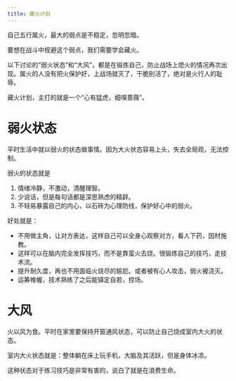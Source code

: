 ```yaml
---
title: 藏火计划
---
```


自己五行属火，最大的弱点是不稳定，忽明忽暗。

要想在战斗中规避这个弱点，我们需要学会藏火。

以下讨论的“弱火状态”和“大风”，都是在锻炼自己，防止战场上熄火的情况再次出现。属火的人没有把火保护好，上战场就灭了，干脆别活了，绝对是火行人的耻辱。

藏火计划，主打的就是一个“心有猛虎，细嗅蔷薇”。

# 弱火状态

平时生活中就以弱火的状态做事情。因为大火状态容易上头，失去全局观，无法控制。

弱火的状态就是

1. 情绪冷静，不激动，清醒理智。
2. 少说话，但是每句话都是深思熟虑的精辟。
3. 不轻易暴露自己的内心，以石砖为心理防线，保护好心中的弱火。

好处就是：

- 不用做主角，让对方表达，这样自己可以全身心观察对方，看人下药，因材施教。
- 这样可以在脑内完全发挥技巧，而不是靠蛮火去烧。很锻炼自己的技巧，走技术流。
- 提升耐久度，再也不用面临火烧尽的尴尬。或者被有心人攻击，弱火被浇灭。
- 运筹帷幄，技术熟练了之后能镇定自若，控场。

# 大风

火以风为食。平时在家里要保持开窗通风状态，可以防止自己烧成室内大火的状态。

室内大火状态就是：整体躺在床上玩手机，大脑及其活跃，但是身体冰凉。

这种状态对于练习技巧是非常有害的，说白了就是在浪费生命。